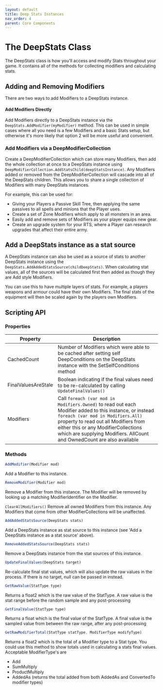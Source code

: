 ```yaml
---
layout: default
title: Deep Stats Instances
nav_order: 4
parent: Core Components
---
```


# The DeepStats Class
The DeepStats class is how you'll access and modify Stats throughout your game. It contains all of the methods for collecting modifiers and calculating stats.

## Adding and Removing Modifiers
There are two ways to add Modifiers to a DeepStats instance.

#### Add Modifiers Directly
Add Modifiers directly to a DeepStats instance via the `DeepStats.AddModifier(myModifier)` method. This can be used in simple cases where all you need is a few Modifiers and a basic Stats setup, but otherwise it's more likely that option 2 will be more useful and convenient.

### Add Modifiers via a DeepModifierCollection
Create a DeepModifierCollection which can store many Modifiers, then add the whole collection at once to a DeepStats instance using `DeepModifierCollection.AddStatsChild(deepStatsInstance)`. Any Modifiers added or removed from the DeepModifierCollection will cascade into all of the DeepStats children. This allows you to share a single collection of Modifiers with many DeepStats instances.

For example, this can be used for:
- Giving your Players a Passive Skill Tree, then applying the same passives to all spells and minions that the Player uses.
- Create a set of Zone Modifiers which apply to all monsters in an area.
- Easily add and remove sets of Modifiers as your player equips new gear.
- Create an upgrade system for your RTS, where a Player can research upgrades that affect their entire army.

## Add a DeepStats instance as a stat source
A DeepStats instance can also be used as a source of stats to another DeepStats instance using the `DeepStats.AddAddedStatsSource(childDeepStats)`. When calculating stat values, all of the sources will be calculated first then added as though they are Add style Modifiers.

You can use this to have multiple layers of stats. For example, a players weapons and armour could have their own Modifiers. The final stats of the equipment will then be scaled again by the players own Modifiers.

## Scripting API

### Properties

| Property | Description |
|-|-|
| CachedCount | Number of Modifiers which were able to be cached after setting self DeepConditions on the DeepStats instance with the SetSelfConditions method |
| FinalValuesAreStale | Boolean indicating if the final values need to be re-calculated by calling `UpdateFinalValues()` |
| Modifiers | Call `foreach (var mod in Modifiers.Owned)` to read out each Modifier added to this instance, or instead `foreach (var mod in Modifiers.All)` property to read out all Modifiers from either this or any ModifierCollections which are supplying Modifiers. AllCount and OwnedCount are also available |

### Methods

```js
AddModifier(Modifier mod)
```
Add a Modifier to this instance.  

```js
RemoveModifier(Modifier mod)
```
Remove a Modifier from this instance. The Modifier will be removed by looking up a matching ModifierIdentifier on the Modifier.  

`ClearAllModifiers()`
Remove all owned Modifiers from this instance. Any Modifiers that come from other ModifierCollections will be unaffected.

```js
AddAddedStatsSource(DeepStats stats)
```
Add a DeepStats instance as stat source to this instance (see 'Add a DeepStats instance as a stat source' above).

```js
RemoveAddedStatsSource(DeepStats stats)
```
Remove a DeepStats instance from the stat sources of this instance.

```js
UpdateFinalValues(DeepStats target)
```
Re-calculate final stat values, which will also update the raw values in the process. If there is no target, null can be passed in instead.

```js
GetRawValue(StatType type)
```
Returns a float2 which is the raw value of the StatType. A raw value is the stat range before the random sample and any post-processing

```js
GetFinalValue(StatType type)
```
Returns a float which is the final value of the StatType. A final value is the sampled value from between the raw range, after any post-processing

```js
GetRawModifierTotal(StatType statType, ModifierType modifyType)
```
Returns a float2 which is the total of a Modifier type to a Stat type. You could use this method to show totals used in calculating a stats final values. Acceptable ModifierType's are
- Add
- SumMultiply
- ProductMultiply
- AddedAs (returns the total added from both AddedAs and ConvertedTo modifier types)
